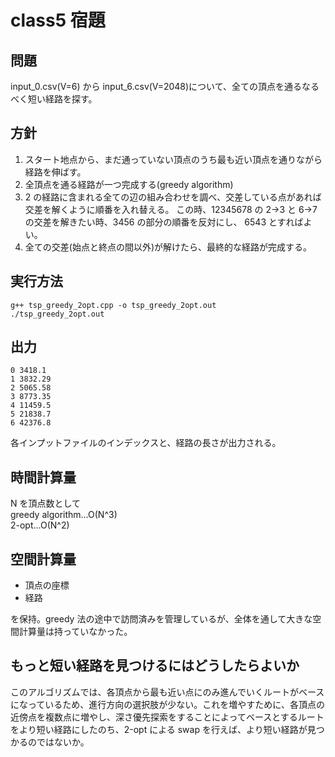 # class5 宿題

## 問題

input_0.csv(V=6) から input_6.csv(V=2048)について、全ての頂点を通るなるべく短い経路を探す。

## 方針

1. スタート地点から、まだ通っていない頂点のうち最も近い頂点を通りながら経路を伸ばす。
2. 全頂点を通る経路が一つ完成する(greedy algorithm)
3. 2 の経路に含まれる全ての辺の組み合わせを調べ、交差している点があれば交差を解くように順番を入れ替える。
   この時、12345678 の 2->3 と 6->7 の交差を解きたい時、3456 の部分の順番を反対にし、 6543 とすればよい。
4. 全ての交差(始点と終点の間以外)が解けたら、最終的な経路が完成する。

## 実行方法

```class5/ にて実行
g++ tsp_greedy_2opt.cpp -o tsp_greedy_2opt.out
./tsp_greedy_2opt.out
```

## 出力

```
0 3418.1
1 3832.29
2 5065.58
3 8773.35
4 11459.5
5 21838.7
6 42376.8
```

各インプットファイルのインデックスと、経路の長さが出力される。

## 時間計算量

N を頂点数として<br>
greedy algorithm…O(N^3)<br>
2-opt…O(N^2)

## 空間計算量

- 頂点の座標
- 経路

を保持。greedy 法の途中で訪問済みを管理しているが、全体を通して大きな空間計算量は持っていなかった。

## もっと短い経路を見つけるにはどうしたらよいか

このアルゴリズムでは、各頂点から最も近い点にのみ進んでいくルートがベースになっているため、進行方向の選択肢が少ない。これを増やすために、各頂点の近傍点を複数点に増やし、深さ優先探索をすることによってベースとするルートをより短い経路にしたのち、2-opt による swap を行えば、より短い経路が見つかるのではないか。
